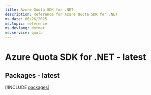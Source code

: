 ```yaml
---
title: Azure Quota SDK for .NET
description: Reference for Azure Quota SDK for .NET
ms.date: 06/26/2025
ms.topic: reference
ms.devlang: dotnet
ms.service: quota
---
```

# Azure Quota SDK for .NET - latest
## Packages - latest
[!INCLUDE [packages](quota-index.md)]
